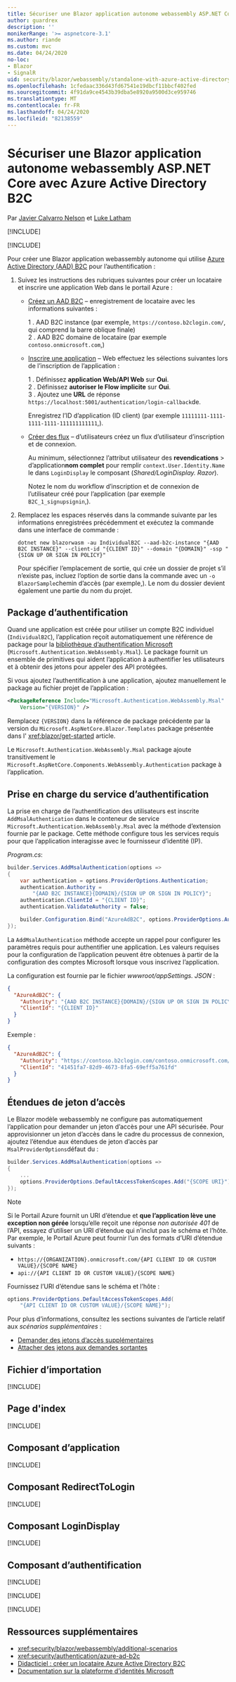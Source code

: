 ```yaml
---
title: Sécuriser une Blazor application autonome webassembly ASP.NET Core avec Azure Active Directory B2C
author: guardrex
description: ''
monikerRange: '>= aspnetcore-3.1'
ms.author: riande
ms.custom: mvc
ms.date: 04/24/2020
no-loc:
- Blazor
- SignalR
uid: security/blazor/webassembly/standalone-with-azure-active-directory-b2c
ms.openlocfilehash: 1cfedaac336d43fd67541e19dbcf11bbcf402fed
ms.sourcegitcommit: 4f91da9ce4543b39dba5e8920a9500d3ce959746
ms.translationtype: MT
ms.contentlocale: fr-FR
ms.lasthandoff: 04/24/2020
ms.locfileid: "82138559"
---
```

# <a name="secure-an-aspnet-core-opno-locblazor-webassembly-standalone-app-with-azure-active-directory-b2c"></a>Sécuriser une Blazor application autonome webassembly ASP.NET Core avec Azure Active Directory B2C

Par [Javier Calvarro Nelson](https://github.com/javiercn) et [Luke Latham](https://github.com/guardrex)

[!INCLUDE[](~/includes/blazorwasm-preview-notice.md)]

[!INCLUDE[](~/includes/blazorwasm-3.2-template-article-notice.md)]

Pour créer une Blazor application webassembly autonome qui utilise [Azure Active Directory (AAD) B2C](/azure/active-directory-b2c/overview) pour l’authentification :

1. Suivez les instructions des rubriques suivantes pour créer un locataire et inscrire une application Web dans le portail Azure :

   * [Créez un AAD B2C](/azure/active-directory-b2c/tutorial-create-tenant) &ndash; enregistrement de locataire avec les informations suivantes :

     1 \. AAD B2C instance (par exemple, `https://contoso.b2clogin.com/`, qui comprend la barre oblique finale)<br>
     2 \. AAD B2C domaine de locataire (par exemple `contoso.onmicrosoft.com`,)

   * [Inscrire une application](/azure/active-directory-b2c/tutorial-register-applications) &ndash; Web effectuez les sélections suivantes lors de l’inscription de l’application :

     1 \. Définissez **application Web/API Web** sur **Oui**.<br>
     2 \. Définissez **autoriser le Flow implicite** sur **Oui**.<br>
     3 \. Ajoutez une **URL** de réponse `https://localhost:5001/authentication/login-callback`de.

     Enregistrez l’ID d’application (ID client) (par exemple `11111111-1111-1111-1111-111111111111`,).

   * [Créer des flux](/azure/active-directory-b2c/tutorial-create-user-flows) &ndash; d’utilisateurs créez un flux d’utilisateur d’inscription et de connexion.

     Au minimum, sélectionnez l’attribut utilisateur des **revendications** > d’application**nom complet** pour remplir `context.User.Identity.Name` le dans `LoginDisplay` le composant (*Shared/LoginDisplay. Razor*).

     Notez le nom du workflow d’inscription et de connexion de l’utilisateur créé pour l’application (par exemple `B2C_1_signupsignin`,).

1. Remplacez les espaces réservés dans la commande suivante par les informations enregistrées précédemment et exécutez la commande dans une interface de commande :

   ```dotnetcli
   dotnet new blazorwasm -au IndividualB2C --aad-b2c-instance "{AAD B2C INSTANCE}" --client-id "{CLIENT ID}" --domain "{DOMAIN}" -ssp "{SIGN UP OR SIGN IN POLICY}"
   ```

   Pour spécifier l’emplacement de sortie, qui crée un dossier de projet s’il n’existe pas, incluez l’option de sortie dans la commande avec un `-o BlazorSample`chemin d’accès (par exemple,). Le nom du dossier devient également une partie du nom du projet.

## <a name="authentication-package"></a>Package d’authentification

Quand une application est créée pour utiliser un compte B2C individuel (`IndividualB2C`), l’application reçoit automatiquement une référence de package pour la [bibliothèque d’authentification Microsoft](/azure/active-directory/develop/msal-overview) (`Microsoft.Authentication.WebAssembly.Msal`). Le package fournit un ensemble de primitives qui aident l’application à authentifier les utilisateurs et à obtenir des jetons pour appeler des API protégées.

Si vous ajoutez l’authentification à une application, ajoutez manuellement le package au fichier projet de l’application :

```xml
<PackageReference Include="Microsoft.Authentication.WebAssembly.Msal" 
    Version="{VERSION}" />
```

Remplacez `{VERSION}` dans la référence de package précédente par la version du `Microsoft.AspNetCore.Blazor.Templates` package présentée dans l' <xref:blazor/get-started> article.

Le `Microsoft.Authentication.WebAssembly.Msal` package ajoute transitivement le `Microsoft.AspNetCore.Components.WebAssembly.Authentication` package à l’application.

## <a name="authentication-service-support"></a>Prise en charge du service d’authentification

La prise en charge de l’authentification des utilisateurs est inscrite `AddMsalAuthentication` dans le conteneur de service `Microsoft.Authentication.WebAssembly.Msal` avec la méthode d’extension fournie par le package. Cette méthode configure tous les services requis pour que l’application interagisse avec le fournisseur d’identité (IP).

*Program.cs*:

```csharp
builder.Services.AddMsalAuthentication(options =>
{
    var authentication = options.ProviderOptions.Authentication;
    authentication.Authority = 
        "{AAD B2C INSTANCE}{DOMAIN}/{SIGN UP OR SIGN IN POLICY}";
    authentication.ClientId = "{CLIENT ID}";
    authentication.ValidateAuthority = false;

    builder.Configuration.Bind("AzureAdB2C", options.ProviderOptions.Authentication);
});
```

La `AddMsalAuthentication` méthode accepte un rappel pour configurer les paramètres requis pour authentifier une application. Les valeurs requises pour la configuration de l’application peuvent être obtenues à partir de la configuration des comptes Microsoft lorsque vous inscrivez l’application.

La configuration est fournie par le fichier *wwwroot/appSettings. JSON* :

```json
{
  "AzureAdB2C": {
    "Authority": "{AAD B2C INSTANCE}{DOMAIN}/{SIGN UP OR SIGN IN POLICY}",
    "ClientId": "{CLIENT ID}"
  }
}
```

Exemple :

```json
{
  "AzureAdB2C": {
    "Authority": "https://contoso.b2clogin.com/contoso.onmicrosoft.com/B2C_1_signupsignin1",
    "ClientId": "41451fa7-82d9-4673-8fa5-69eff5a761fd"
  }
}
```

## <a name="access-token-scopes"></a>Étendues de jeton d’accès

Le Blazor modèle webassembly ne configure pas automatiquement l’application pour demander un jeton d’accès pour une API sécurisée. Pour approvisionner un jeton d’accès dans le cadre du processus de connexion, ajoutez l’étendue aux étendues de jeton d’accès par `MsalProviderOptions`défaut du :

```csharp
builder.Services.AddMsalAuthentication(options =>
{
    ...
    options.ProviderOptions.DefaultAccessTokenScopes.Add("{SCOPE URI}");
});
```

> [!NOTE]
> Si le Portail Azure fournit un URI d’étendue et **que l’application lève une exception non gérée** lorsqu’elle reçoit une réponse *non autorisée 401* de l’API, essayez d’utiliser un URI d’étendue qui n’inclut pas le schéma et l’hôte. Par exemple, le Portail Azure peut fournir l’un des formats d’URI d’étendue suivants :
>
> * `https://{ORGANIZATION}.onmicrosoft.com/{API CLIENT ID OR CUSTOM VALUE}/{SCOPE NAME}`
> * `api://{API CLIENT ID OR CUSTOM VALUE}/{SCOPE NAME}`
>
> Fournissez l’URI d’étendue sans le schéma et l’hôte :
>
> ```csharp
> options.ProviderOptions.DefaultAccessTokenScopes.Add(
>     "{API CLIENT ID OR CUSTOM VALUE}/{SCOPE NAME}");
> ```

Pour plus d’informations, consultez les sections suivantes de l’article relatif aux *scénarios supplémentaires* :

* [Demander des jetons d’accès supplémentaires](xref:security/blazor/webassembly/additional-scenarios#request-additional-access-tokens)
* [Attacher des jetons aux demandes sortantes](xref:security/blazor/webassembly/additional-scenarios#attach-tokens-to-outgoing-requests)

## <a name="imports-file"></a>Fichier d’importation

[!INCLUDE[](~/includes/blazor-security/imports-file-standalone.md)]

## <a name="index-page"></a>Page d'index

[!INCLUDE[](~/includes/blazor-security/index-page-msal.md)]

## <a name="app-component"></a>Composant d’application

[!INCLUDE[](~/includes/blazor-security/app-component.md)]

## <a name="redirecttologin-component"></a>Composant RedirectToLogin

[!INCLUDE[](~/includes/blazor-security/redirecttologin-component.md)]

## <a name="logindisplay-component"></a>Composant LoginDisplay

[!INCLUDE[](~/includes/blazor-security/logindisplay-component.md)]

## <a name="authentication-component"></a>Composant d’authentification

[!INCLUDE[](~/includes/blazor-security/authentication-component.md)]

[!INCLUDE[](~/includes/blazor-security/wasm-aad-b2c-userflows.md)]

[!INCLUDE[](~/includes/blazor-security/troubleshoot.md)]

## <a name="additional-resources"></a>Ressources supplémentaires

* <xref:security/blazor/webassembly/additional-scenarios>
* <xref:security/authentication/azure-ad-b2c>
* [Didacticiel : créer un locataire Azure Active Directory B2C](/azure/active-directory-b2c/tutorial-create-tenant)
* [Documentation sur la plateforme d’identités Microsoft](/azure/active-directory/develop/)
